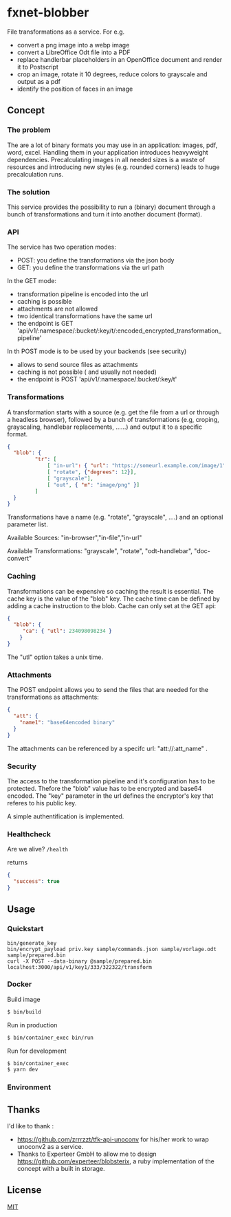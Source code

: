 # fxnet-blobber

File transformations as a service. For e.g.

 * convert a png image into a webp image
 * convert a LibreOffice Odt file into a PDF
 * replace handlerbar placeholders in an OpenOffice document and render it to Postscript
 * crop an image, rotate it 10 degrees, reduce colors to grayscale and output as a pdf
 * identify the position of faces in an image

## Concept

### The problem

The are a lot of binary formats you may use in an application: images, pdf, word, excel. Handling them in your application introduces heavyweight dependencies. Precalculating images in all needed sizes is a waste of resources and introducing new styles (e.g. rounded corners) leads to huge precalculation runs.

### The solution

This service provides the possibility to run a (binary) document through a bunch of transformations and turn it into another document (format).

### API

The service has two operation modes:
 * POST: you define the transformations via the json body
 * GET: you define the transformations via the url path

In the GET mode:
 * transformation pipeline is encoded into the url
 * caching is possible
 * attachments are not allowed
 * two identical transformations have the same url
 * the endpoint is GET 'api/v1/:namespace/:bucket/:key/t/:encoded_encrypted_transformation_pipeline'

In th POST mode is to be used by your backends (see security)
  * allows to send source files as attachments
  * caching is not possible ( and usually not needed)
  * the endpoint is POST 'api/v1/:namespace/:bucket/:key/t'

### Transformations
A transformation starts with a source (e.g. get the file from a url or  through a headless browser), followed by a bunch of transformations (e.g, croping, grayscaling, handlebar replacements, ......) and output it to a specific format.


``` json
{
  "blob": {
         "tr": [
             [ "in-url": { "url": "https://someurl.example.com/image/1" }],
             [ "rotate", {"degrees": 12}],
             [ "grayscale"],
             [ "out", { "m": "image/png" }]
         ]
  }
}
```

Transformations have a name (e.g. "rotate", "grayscale", ....) and an optional parameter list.

Available Sources:
"in-browser","in-file","in-url"

Available Transformations:
"grayscale", "rotate", "odt-handlebar", "doc-convert"


### Caching

Transformations can be expensive so caching the result is essential. The cache key is the value of the "blob" key. The cache time can be defined by adding a cache instruction to the blob. Cache can only set at the GET api:

``` json
{
  "blob": {
     "ca": { "utl": 234098098234 }
    }
}
```
The "utl" option takes a unix time.

### Attachments

The POST endpoint allows you to send the files that are needed for the transformations as attachments:

``` json
{
  "att": {
    "name1": "base64encoded binary"
  }
}
```

The attachments can be referenced by a specifc url: "att://:att_name" .

### Security

The access to the transformation pipeline and it's configuration has to be protected. Thefore the "blob" value has to be encrypted and base64 encoded. The "key" parameter in the url defines the encryptor's key that referes to his public key.

A simple authentification is implemented.

### Healthcheck

Are we alive? ```/health```

returns

```json
{
  "success": true
}
```


## Usage
### Quickstart
```
bin/generate_key
bin/encrypt_payload priv.key sample/commands.json sample/vorlage.odt sample/prepared.bin
curl -X POST --data-binary @sample/prepared.bin localhost:3000/api/v1/key1/333/322322/transform
```


### Docker

Build image

```bash
$ bin/build
```

Run in production

```bash
$ bin/container_exec bin/run
```

Run for development

```bash
$ bin/container_exec
$ yarn dev
```

### Environment


## Thanks

I'd like to thank :
  * https://github.com/zrrrzzt/tfk-api-unoconv for his/her work to wrap unoconv2 as a service.
  * Thanks to Experteer GmbH to allow me to design https://github.com/experteer/blobsterix, a ruby implementation of the concept with a built in storage.

## License

[MIT](LICENSE)
